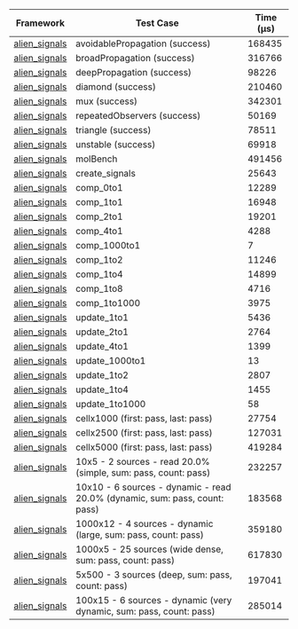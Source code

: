 | Framework | Test Case | Time (μs) |
| --- | --- | --- |
| [alien_signals](https://github.com/medz/alien-signals-dart) | avoidablePropagation (success) | 168435 |
| [alien_signals](https://github.com/medz/alien-signals-dart) | broadPropagation (success) | 316766 |
| [alien_signals](https://github.com/medz/alien-signals-dart) | deepPropagation (success) | 98226 |
| [alien_signals](https://github.com/medz/alien-signals-dart) | diamond (success) | 210460 |
| [alien_signals](https://github.com/medz/alien-signals-dart) | mux (success) | 342301 |
| [alien_signals](https://github.com/medz/alien-signals-dart) | repeatedObservers (success) | 50169 |
| [alien_signals](https://github.com/medz/alien-signals-dart) | triangle (success) | 78511 |
| [alien_signals](https://github.com/medz/alien-signals-dart) | unstable (success) | 69918 |
| [alien_signals](https://github.com/medz/alien-signals-dart) | molBench | 491456 |
| [alien_signals](https://github.com/medz/alien-signals-dart) | create_signals | 25643 |
| [alien_signals](https://github.com/medz/alien-signals-dart) | comp_0to1 | 12289 |
| [alien_signals](https://github.com/medz/alien-signals-dart) | comp_1to1 | 16948 |
| [alien_signals](https://github.com/medz/alien-signals-dart) | comp_2to1 | 19201 |
| [alien_signals](https://github.com/medz/alien-signals-dart) | comp_4to1 | 4288 |
| [alien_signals](https://github.com/medz/alien-signals-dart) | comp_1000to1 | 7 |
| [alien_signals](https://github.com/medz/alien-signals-dart) | comp_1to2 | 11246 |
| [alien_signals](https://github.com/medz/alien-signals-dart) | comp_1to4 | 14899 |
| [alien_signals](https://github.com/medz/alien-signals-dart) | comp_1to8 | 4716 |
| [alien_signals](https://github.com/medz/alien-signals-dart) | comp_1to1000 | 3975 |
| [alien_signals](https://github.com/medz/alien-signals-dart) | update_1to1 | 5436 |
| [alien_signals](https://github.com/medz/alien-signals-dart) | update_2to1 | 2764 |
| [alien_signals](https://github.com/medz/alien-signals-dart) | update_4to1 | 1399 |
| [alien_signals](https://github.com/medz/alien-signals-dart) | update_1000to1 | 13 |
| [alien_signals](https://github.com/medz/alien-signals-dart) | update_1to2 | 2807 |
| [alien_signals](https://github.com/medz/alien-signals-dart) | update_1to4 | 1455 |
| [alien_signals](https://github.com/medz/alien-signals-dart) | update_1to1000 | 58 |
| [alien_signals](https://github.com/medz/alien-signals-dart) | cellx1000 (first: pass, last: pass) | 27754 |
| [alien_signals](https://github.com/medz/alien-signals-dart) | cellx2500 (first: pass, last: pass) | 127031 |
| [alien_signals](https://github.com/medz/alien-signals-dart) | cellx5000 (first: pass, last: pass) | 419284 |
| [alien_signals](https://github.com/medz/alien-signals-dart) | 10x5 - 2 sources - read 20.0% (simple, sum: pass, count: pass) | 232257 |
| [alien_signals](https://github.com/medz/alien-signals-dart) | 10x10 - 6 sources - dynamic - read 20.0% (dynamic, sum: pass, count: pass) | 183568 |
| [alien_signals](https://github.com/medz/alien-signals-dart) | 1000x12 - 4 sources - dynamic (large, sum: pass, count: pass) | 359180 |
| [alien_signals](https://github.com/medz/alien-signals-dart) | 1000x5 - 25 sources (wide dense, sum: pass, count: pass) | 617830 |
| [alien_signals](https://github.com/medz/alien-signals-dart) | 5x500 - 3 sources (deep, sum: pass, count: pass) | 197041 |
| [alien_signals](https://github.com/medz/alien-signals-dart) | 100x15 - 6 sources - dynamic (very dynamic, sum: pass, count: pass) | 285014 |
